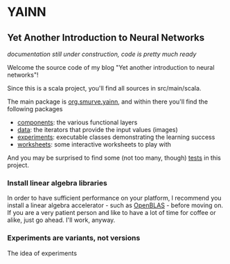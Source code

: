 # YAINN
## Yet Another Introduction to Neural Networks

*documentation still under construction, code is pretty much ready*

Welcome the source code of my blog "Yet another introduction to neural networks"!

Since this is a scala project, you'll find all sources in src/main/scala. 

The main package is [org.smurve.yainn](src/main/scala/org/smurve/yainn), and within there 
you'll find the following packages

 - [components](src/main/scala/org/smurve/yainn/components): the various functional layers
 - [data](src/main/scala/org/smurve/yainn/data): the iterators that provide the input values (images)
 - [experiments](src/main/scala/org/smurve/yainn/experiments/Overview.md): executable classes demonstrating the learning success
 - [worksheets](src/main/scala/org/smurve/yainn/worksheets): some interactive worksheets to play with
 
And you may be surprised to find some (not too many, though) [tests](src/test/scala/org/smurve/yainn) in this project. 
 
###  Install linear algebra libraries
In order to have sufficient performance on your platform, I recommend you install a 
linear algebra accelerator - such as [OpenBLAS](http://www.openblas.net/) - before moving on. If you are a very patient
person and like to have a lot of time for coffee or alike, just go ahead. I'll work, anyway.
 
### Experiments are variants, not versions
The idea of experiments